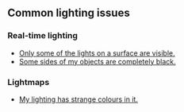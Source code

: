 ## Common lighting issues

### Real-time lighting
- [Only some of the lights on a surface are visible.](Lighting/Light%20Limits/Choose%20Pipeline.md)
- [Some sides of my objects are completely black.](Lighting/Environment%20Lighting/Lighting%20Settings.md)  

### Lightmaps
- [My lighting has strange colours in it.](Lighting/Lightmaps/Compression.md)